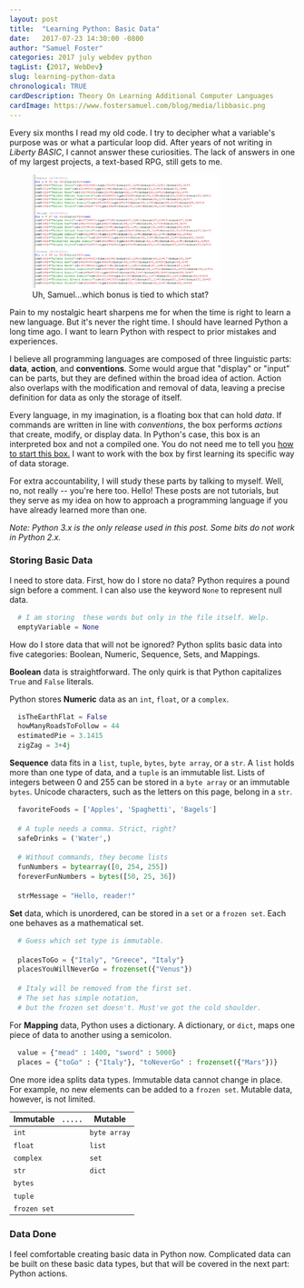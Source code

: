 ```yaml
---
layout: post
title:  "Learning Python: Basic Data"
date:   2017-07-23 14:30:00 -0800
author: "Samuel Foster"
categories: 2017 july webdev python
tagList: {2017, WebDev}
slug: learning-python-data
chronological: TRUE
cardDescription: Theory On Learning Additional Computer Languages
cardImage: https://www.fostersamuel.com/blog/media/libbasic.png
---
```


Every six months I read my old code. I try to decipher what a variable's purpose was or what a particular loop did. After years of not writing in *Liberty BASIC*, I cannot answer these curiosities. The lack of answers in one of my largest projects, a text-based RPG, still gets to me.

<figure class="post-figure">
	<img class="post-figureImage" alt="Frustrating, poorly-written variables inside of the Liberty BASIC Editor" width="auto" height="200px" src="../media/libbasic.png">
	<figcaption class="post-figureCaption">Uh, Samuel...which bonus is tied to which stat?</figcaption>
</figure>

Pain to my nostalgic heart sharpens me for when the time is right to learn a new language. But it's never the right time. I should have learned Python a long time ago. I want to learn Python with respect to prior mistakes and experiences.

I believe all programming languages are composed of three linguistic parts: **data**, **action**, and **conventions**. Some would argue that "display" or "input" can be parts, but they are defined within the broad idea of action. Action also overlaps with the modification and removal of data, leaving a precise definition for data as only the storage of itself.

Every language, in my imagination, is a floating box that can hold *data*. If commands are written in line with *conventions*, the box performs *actions* that create, modify, or display data. In Python's case, this box is an interpreted box and not a compiled one. You do not need me to tell you <a href="https://www.youtube.com/watch?v=UPZvzlfsiaY" class="post-writtenLink" target="_blank">how to start this box.</a> I want to work with the box by first learning its specific way of data storage.

For extra accountability, I will study these parts by talking to myself. Well, no, not really -- you're here too. Hello! These posts are not tutorials, but they serve as my idea on how to approach a programming language if you have already learned more than one.

*Note: Python 3.x is the only release used in this post. Some bits do not work in Python 2.x.*

### Storing Basic Data

I need to store data. First, how do I store no data? Python requires a pound sign before a comment. I can also use the keyword `None` to represent null data.

```python
  # I am storing  these words but only in the file itself. Welp.
  emptyVariable = None
```

How do I store data that will not be ignored? Python splits basic data into five categories: Boolean, Numeric, Sequence, Sets, and Mappings. 

**Boolean** data is straightforward. The only quirk is that Python capitalizes `True` and `False` literals.

Python stores **Numeric** data as an `int`, `float`, or a `complex`.

```python
  isTheEarthFlat = False
  howManyRoadsToFollow = 44
  estimatedPie = 3.1415
  zigZag = 3+4j
```

**Sequence** data fits in a `list`, `tuple`, `bytes`, `byte array`, or a `str`. A `list` holds more than one type of data, and a `tuple` is an immutable list. Lists of integers between 0 and 255 can be stored in a `byte array` or an immutable `bytes`. Unicode characters, such as the letters on this page, belong in a `str`.

```python
  favoriteFoods = ['Apples', 'Spaghetti', 'Bagels']

  # A tuple needs a comma. Strict, right?
  safeDrinks = ('Water',) 

  # Without commands, they become lists
  funNumbers = bytearray([0, 254, 255]) 
  foreverFunNumbers = bytes([50, 25, 36])

  strMessage = "Hello, reader!"
```

**Set** data, which is unordered, can be stored in a `set` or a `frozen set`. Each one behaves as a mathematical set.


```python
  # Guess which set type is immutable.

  placesToGo = {"Italy", "Greece", "Italy"} 
  placesYouWillNeverGo = frozenset({"Venus"})

  # Italy will be removed from the first set.
  # The set has simple notation, 
  # but the frozen set doesn't. Must've got the cold shoulder.
```
For **Mapping** data, Python uses a dictionary. A dictionary, or `dict`, maps one piece of data to another using a semicolon.

```python
  value = {"mead" : 1400, "sword" : 5000}
  places = {"toGo" : {"Italy"}, "toNeverGo" : frozenset({"Mars"})}
```

One more idea splits data types. Immutable data cannot change in place. For example, no new elements can be added to a `frozen set`. Mutable data, however, is not limited.

Immutable | . . . . . | Mutable
--- | --- | ---
`int` |    | `byte array`
`float` |    | `list`
`complex` |  | `set`
`str` |  | `dict`
`bytes` |  | 
`tuple` |  | 
`frozen set` |  | 


### Data Done

I feel comfortable creating basic data in Python now. Complicated data can be built on these basic data types, but that will be covered in the next part: Python actions.